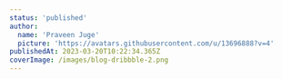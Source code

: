 ```yaml
---
status: 'published'
author:
  name: 'Praveen Juge'
  picture: 'https://avatars.githubusercontent.com/u/13696888?v=4'
publishedAt: 2023-03-20T10:22:34.365Z
coverImage: /images/blog-dribbble-2.png
---
```


